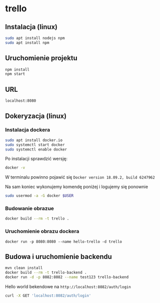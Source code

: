 # trello

## Instalacja (linux)
```bash
sudo apt install nodejs npm
sudo apt install npm
```

## Uruchomienie projektu
```bash
npm install
npm start
```

## URL
```
localhost:8080
```

## Dokeryzacja (linux)
### Instalacja dockera
```bash
sudo apt install docker.io
sudo systemctl start docker
sudo systemctl enable docker
```
Po instalacji sprawdzić wersję:
```bash
docker -v
```
W terminalu powinno pojawić się `Docker version 18.09.2, build 6247962`

Na sam koniec wykonujemy komendę poniżej i logujemy się ponownie
```bash
sudo usermod -a -G docker $USER
```

### Budowanie obrazue
```bash
docker build --rm -t trello .
```
### Uruchomienie obrazu dockera
```
docker run -p 8080:8080 --name hello-trello -d trello
```

## Budowa i uruchomienie backendu
```bash
mvn clean install
docker build --rm -t trello-backend .
docker run -d -p 8082:8082 --name test123 trello-backend
```
Hello world bekendowe na `http://localhost:8082/auth/login`

```bash
curl -X GET 'localhost:8082/auth/login'
```